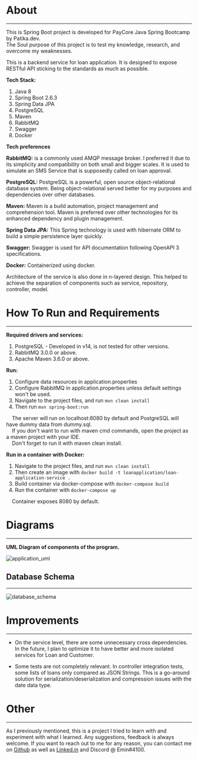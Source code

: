 About
===

---

This is Spring Boot project is developed for PayCore Java Spring Bootcamp by Patika.dev.  
The Soul purpose of this project is to test my knowledge, research, and overcome my weaknesses.  

This is a backend service for loan application. 
It is designed to expose RESTful API sticking to the standards as much as possible.

**Tech Stack:**
1. Java 8
2. Spring Boot 2.6.3
3. Spring Data JPA
4. PostgreSQL
5. Maven
6. RabbitMQ
7. Swagger
8. Docker

**Tech preferences**  

**RabbitMQ:** is a commonly used AMQP message broker. I preferred it
due to its simplicity and compatibility on both small and bigger scales. It is used to simulate an SMS Service that is supposedly
called on loan approval.  
  
**PostgreSQL:** PostgreSQL is a powerful, open source object-relational database system.
Being object-relational served better for my purposes and dependencies over other databases.  

**Maven:** Maven is a build automation, project management and comprehension tool. Maven is preferred
over other technologies for its enhanced dependency and plugin management.

**Spring Data JPA:** This Spring technology is used with hibernate ORM to build a simple persistence layer
quickly.  

**Swagger:** Swagger is used for API documentation following OpenAPI 3 specifications.

**Docker:** Containerized using docker.

Architecture of the service is also done in n-layered design. This helped to achieve the separation of components
such as service, repository, controller, model.

How To Run and Requirements
===

---

**Required drivers and services:**
1. PostgreSQL - Developed in v14, is not tested for other versions.
2. RabbitMQ 3.0.0 or above.
3. Apache Maven 3.6.0 or above.

**Run:**

1. Configure data resources in application.properties
2. Configure RabbitMQ in application.properties unless default settings won't be used.
3. Navigate to the project files, and run ```mvn clean install```
4. Then run ```mvn spring-boot:run```

&nbsp;&nbsp;&nbsp;&nbsp;The server will run on localhost:8080 by default and PostgreSQL will have dummy data from dummy.sql.  
&nbsp;&nbsp;&nbsp;&nbsp;If you don't want to run with maven cmd commands, open the project as a maven project with your IDE.  
&nbsp;&nbsp;&nbsp;&nbsp;Don't forget to run it with maven clean install.

**Run in a container with Docker:**

1. Navigate to the project files, and run ```mvn clean install```
2. Then create an image with ```docker build -t loanapplication/loan-application-service .```
3. Build container via docker-compose with ```docker-compose build```
4. Run the container with ```docker-compose up```

&nbsp;&nbsp;&nbsp;&nbsp;Container exposes 8080 by default. 

Diagrams
===

---
**UML Diagram of components of the program.**


![application_uml](https://github.com/eminyilmazz/loan-application/blob/main/LoanApplication/loanapplication_uml.png)

Database Schema
---

---

![database_schema](https://github.com/eminyilmazz/loan-application/blob/main/LoanApplication/database_schema.png)

Improvements
===

---
* On the service level, there are some unnecessary cross dependencies. In the future, I plan to optimize it
to have better and more isolated services for Loan and Customer.

* Some tests are not completely relevant. In controller integration tests, some lists of loans only compared as
JSON Strings. This is a go-around solution for serialization/deserialization and compression issues with the date data type. 



Other
===

---

As I previously mentioned, this is a project I tried to learn with and experiment with what I learned. Any suggestions, feedback is always welcome. 
If you want to reach out to me for any reason, you can contact me on [Github](https://github.com/eminyilmazz) as well as [Linked.in](https://www.linkedin.com/in/eminyilmz/) and Discord @ Emin#4100.
